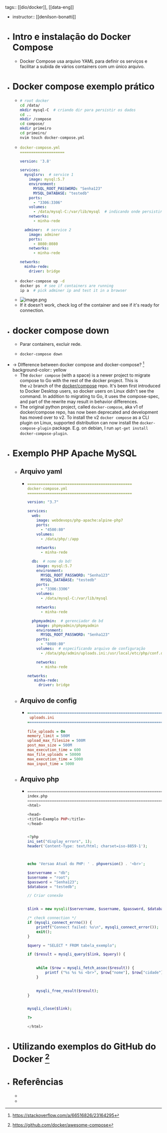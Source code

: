 tags:: [[dio/docker]], [[data-eng]]

- instructor:: [[denilson-bonatti]]
- # Intro e instalação do Docker Compose
	- Docker Compose usa arquivo YAML para definir os serviços e facilitar a subida de vários containers com um único arquivo.
- # Docker compose exemplo prático
	- ```bash
	  # root docker
	  cd /data/
	  mkdir mysql-C  # criando dir para persistir os dados
	  cd ..
	  mkdir /compose
	  cd compose/
	  mkdir primeiro
	  cd primeiro/
	  nvim touch docker-compose.yml
	  ```
	- ```yaml
	  docker-compose.yml
	  ====================
	  
	  version: '3.8'
	  
	  services:
	    mysqlsrv:  # service 1
	      image: mysql:5.7
	      environment:
	        MYSQL_ROOT_PASSWORD: "Senha123"
	        MYSQL_DATABASE: "testedb"
	      ports:
	        - "3306:3306"
	      volumes:
	        - /data/mysql-C:/var/lib/mysql  # indicando onde persistir os dados
	      networks:
	        - minha-rede
	  
	    adminer:  # service 2
	      image: adminer
	      ports:
	        - 8080:8080
	      networks:
	        - minha-rede
	  
	  networks: 
	    minha-rede:
	      driver: bridge
	  ```
	- ```bash
	  docker-compose up -d
	  docker ps  # see if containers are running
	  ip a  # pick adminer ip and test it in a browser
	  ```
	- ![image.png](../assets/image_1733231862547_0.png)
	- If it doesn't work, check log of the container and see if it's ready for connection.
- # docker compose down
	- Parar containers, excluir rede.
	- ```bash
	  docker-compose down
	  ```
- -> DIfference between docker compose and docker-compose? [^1]
  background-color:: yellow
	- The `docker compose` (with a space) is a newer project to migrate compose to Go with the rest of the docker project. This is the `v2` branch of the [docker/compose](https://github.com/docker/compose/tree/v2) repo. It's been first introduced to Docker Desktop users, so docker users on Linux didn't see the command. In addition to migrating to Go, it uses the compose-spec, and part of the rewrite may result in behavior differences.
	- The original python project, called `docker-compose`, aka v1 of docker/compose repo, has now been deprecated and development has moved over to v2. To install the v2 `docker compose` as a CLI plugin on Linux, supported distribution can now install the `docker-compose-plugin` package. E.g. on debian, I run `apt-get install docker-compose-plugin`.
- # Exemplo PHP Apache MySQL
	- ## Arquivo yaml
		- ```yml
		  ===============================================
		  docker-compose.yml
		  ===============================================
		  
		  version: "3.7"
		  
		  services:
		    web:
		      image: webdevops/php-apache:alpine-php7
		      ports:
		        - "4500:80"
		      volumes:
		        - /data/php/:/app
		  
		      networks:
		        - minha-rede
		  
		    db:  # nome do bd!
		      image: mysql:5.7
		      environment:
		        MYSQL_ROOT_PASSWORD: "Senha123"
		        MYSQL_DATABASE: "testedb"
		      ports:
		        - "3306:3306"
		      volumes:
		        - /data/mysql-C:/var/lib/mysql
		  
		      networks:
		        - minha-rede
		  
		    phpmyadmin:  # gerenciador de bd
		      image: phpmyadmin/phpmyadmin
		      environment:
		        MYSQL_ROOT_PASSWORD: "Senha123"
		      ports:
		        - "8080:80"
		      volumes:  # especificando arquivo de configuração
		        - /data/php/admin/uploads.ini:/usr/local/etc/php/conf.d/php-phpmyadmin.ini
		  
		      networks:
		        - minha-rede
		  
		  networks:
		     minha-rede:
		       driver: bridge
		  ```
	- ## Arquivo de config
		- ```ini
		  =============================================================
		   uploads.ini
		  =============================================================
		   
		  file_uploads = On
		  memory_limit = 500M
		  upload_max_filesize = 500M
		  post_max_size = 500M
		  max_execution_time = 600
		  max_file_uploads = 50000
		  max_execution_time = 5000
		  max_input_time = 5000
		  ```
	- ## Arquivo php
		- ```php
		  =============================================================
		  index.php
		  =============================================================
		  <html>
		  
		  <head>
		  <title>Exemplo PHP</title>
		  </head>
		  
		  
		  <?php
		  ini_set("display_errors", 1);
		  header('Content-Type: text/html; charset=iso-8859-1');
		  
		  
		  
		  echo 'Versao Atual do PHP: ' . phpversion() . '<br>';
		  
		  $servername = "db";
		  $username = "root";
		  $password = "Senha123";
		  $database = "testedb";
		  
		  // Criar conexão
		  
		  
		  $link = new mysqli($servername, $username, $password, $database);
		  
		  /* check connection */
		  if (mysqli_connect_errno()) {
		      printf("Connect failed: %s\n", mysqli_connect_error());
		      exit();
		  }
		  
		  $query = "SELECT * FROM tabela_exemplo";
		  
		  if ($result = mysqli_query($link, $query)) {
		  
		      
		      while ($row = mysqli_fetch_assoc($result)) {
		          printf ("%s %s %s <br>", $row["nome"], $row["cidade"], $row["salario"]);
		      }
		  
		      
		      mysqli_free_result($result);
		  }
		  
		  
		  mysqli_close($link);
		  
		  ?>
		  
		  </html>
		  ```
- # Utilizando exemplos do GitHub do Docker [^2]
- # Referências
	- [^1]: https://stackoverflow.com/a/66516826/23164295
	- [^2]: https://github.com/docker/awesome-compose